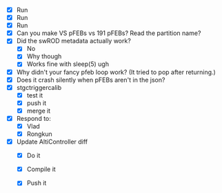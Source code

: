 - [x] Run
- [x] Run
- [x] Run
- [x] Can you make VS pFEBs vs 191 pFEBs? Read the partition name?
- [x] Did the swROD metadata actually work?
  - [x] No
  - [x] Why though
  - [x] Works fine with sleep(5) ugh
- [x] Why didn't your fancy pfeb loop work? (It tried to pop after returning.)
- [x] Does it crash silently when pFEBs aren't in the json?
- [x] stgctriggercalib
  - [x] test it
  - [x] push it
  - [x] merge it
- [x] Respond to:
  - [x] Vlad
  - [x] Rongkun
- [x] Update AltiController diff
  - [x] Do it
  - [x] Compile it
  - [x] Push it
  
